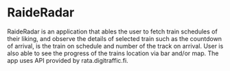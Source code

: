 # RaideRadar

RaideRadar is an application that ables the user to fetch train schedules of their liking, and observe the details of selected train such as the countdown of arrival, is the train on schedule and number of the track on arrival. User is also able to see the progress of the trains location via bar and/or map. The app uses API provided by rata.digitraffic.fi.
